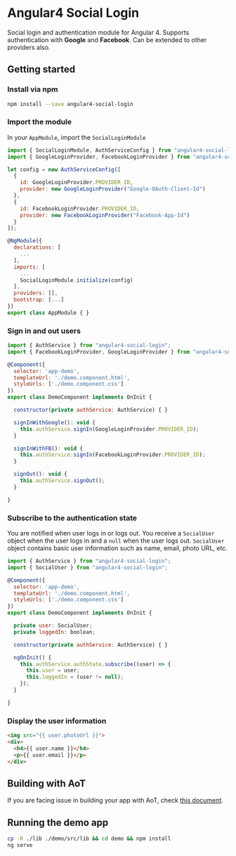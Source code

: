 # Angular4 Social Login

Social login and authentication module for Angular 4. Supports authentication with **Google** and **Facebook**. Can be extended to other providers also.

## Getting started

### Install via npm 

```sh
npm install --save angular4-social-login
```

### Import the module

In your `AppModule`, import the `SocialLoginModule`

```javascript
import { SocialLoginModule, AuthServiceConfig } from "angular4-social-login";
import { GoogleLoginProvider, FacebookLoginProvider } from "angular4-social-login";

let config = new AuthServiceConfig([
  {
    id: GoogleLoginProvider.PROVIDER_ID,
    provider: new GoogleLoginProvider("Google-OAuth-Client-Id")
  },
  {
    id: FacebookLoginProvider.PROVIDER_ID,
    provider: new FacebookLoginProvider("Facebook-App-Id")
  }
]);

@NgModule({
  declarations: [
    ...
  ],
  imports: [
    ...
    SocialLoginModule.initialize(config)
  ],
  providers: [],
  bootstrap: [...]
})
export class AppModule { }
```

### Sign in and out users

```javascript
import { AuthService } from "angular4-social-login";
import { FacebookLoginProvider, GoogleLoginProvider } from "angular4-social-login";

@Component({
  selector: 'app-demo',
  templateUrl: './demo.component.html',
  styleUrls: ['./demo.component.css']
})
export class DemoComponent implements OnInit {

  constructor(private authService: AuthService) { }

  signInWithGoogle(): void {
    this.authService.signIn(GoogleLoginProvider.PROVIDER_ID);
  }

  signInWithFB(): void {
    this.authService.signIn(FacebookLoginProvider.PROVIDER_ID);
  }

  signOut(): void {
    this.authService.signOut();
  }

}
```

### Subscribe to the authentication state

You are notified when user logs in or logs out. You receive a `SocialUser` object when the user logs in and a `null` when the user logs out. `SocialUser` object contains basic user information such as name, email, photo URL, etc.

```javascript
import { AuthService } from "angular4-social-login";
import { SocialUser } from "angular4-social-login";

@Component({
  selector: 'app-demo',
  templateUrl: './demo.component.html',
  styleUrls: ['./demo.component.css']
})
export class DemoComponent implements OnInit {

  private user: SocialUser;
  private loggedIn: boolean;

  constructor(private authService: AuthService) { }

  ngOnInit() {
    this.authService.authState.subscribe((user) => {
      this.user = user;
      this.loggedIn = (user != null);
    });
  }

}
```

### Display the user information

```html
<img src="{{ user.photoUrl }}">
<div>
  <h4>{{ user.name }}</h4>
  <p>{{ user.email }}</p>
</div>
```

## Building with AoT

If you are facing issue in building your app with AoT, check [this document](https://github.com/abacritt/angular4-social-login/blob/master/README-AOT.md).

## Running the demo app

```sh
cp -R ./lib ./demo/src/lib && cd demo && npm install
ng serve
```
